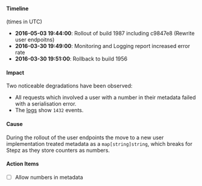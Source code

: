 #### Timeline
(times in UTC)

- **2016-05-03 19:44:00**: Rollout of build 1987 including c9847e8 (Rewrite user endpoitns)
- **2016-03-30 19:49:00**: Monitoring and Logging report increased error rate
- **2016-03-30 19:51:00**: Rollback to build 1956

#### Impact

Two noticeable degradations have been observed:

* All requests which involved a user with a number in their metadata failed with a serialisation error.
* The [logs](https://tapglue.loggly.com/search#terms=json.response.statusCode%20%3E%3D%20500%20OR%20json.status_code%20%3E%3D%20500&from=2016-05-03T19%3A46%3A11.692Z&until=2016-05-03T19%3A54%3A13.948Z&source_group=&filter=tag%3Bservice.prod.eu-central-1) show `1432` events.

#### Cause

During the rollout of the user endpoints the move to a new user implementation treated metadata as a `map[string]string`, which breaks for Stepz as they store counters as numbers.

#### Action Items

- [ ] Allow numbers in metadata

